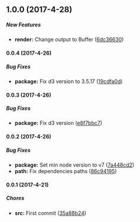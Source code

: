 ## 1.0.0 (2017-4-28)

##### New Features

* **render:** Change output to Buffer ([6dc36630](https://github.com/lgaticaq/c3-exporter/commit/6dc36630fc8fe22e2b2ed42feea3cb8e3428335f))

#### 0.0.4 (2017-4-26)

##### Bug Fixes

* **package:** Fix d3 version to 3.5.17 ([19cdfa0d](https://github.com/lgaticaq/c3-exporter/commit/19cdfa0d523e64164c216f45c7ce69ef9298df0b))

#### 0.0.3 (2017-4-26)

##### Bug Fixes

* **package:** Fix d3 version ([e8f7bbc7](https://github.com/lgaticaq/c3-exporter/commit/e8f7bbc72a113dc5b2bd4b1714403954507bea65))

#### 0.0.2 (2017-4-26)

##### Bug Fixes

* **package:** Set min node version to v7 ([7a448cd2](https://github.com/lgaticaq/c3-exporter/commit/7a448cd251fd48d814b8bc614174a3d2a279da2c))
* **path:** Fix dependencies paths ([86c94195](https://github.com/lgaticaq/c3-exporter/commit/86c941956740fa283aa6455141b623094c6a3c70))

#### 0.0.1 (2017-4-21)

##### Chores

* **src:** First commit ([35a88b24](https://github.com/lgaticaq/c3-exporter/commit/35a88b24dbf22806ae2d0a6a032e3b4241915d16))

